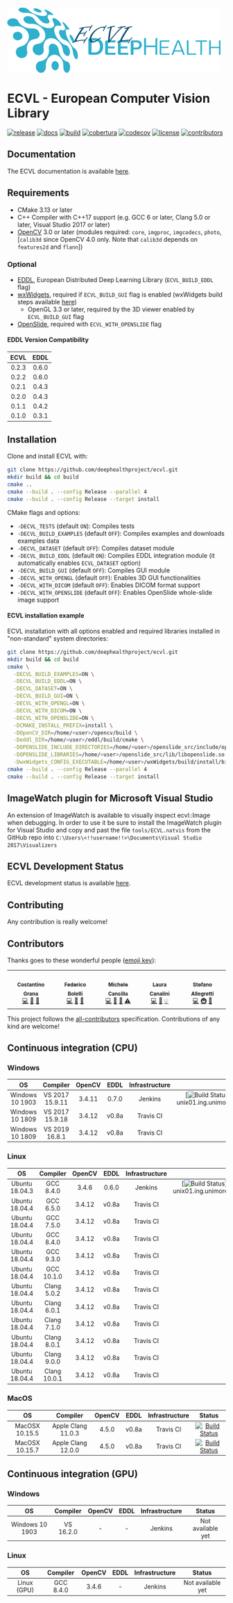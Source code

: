 
![ECVL](doc/logo/DEEPHEALTH_doxygen_logo_reduced.png)
# ECVL - European Computer Vision Library 
[![release](https://img.shields.io/github/v/release/deephealthproject/ecvl)](https://github.com/deephealthproject/ecvl/releases/latest/)
[![docs](https://readthedocs.org/projects/pip/badge/?version=latest&style=flat)](https://deephealthproject.github.io/ecvl/)
[![build](https://travis-ci.com/deephealthproject/ecvl.svg?branch=master)](#CI)
[![cobertura](https://img.shields.io/jenkins/coverage/cobertura?jobUrl=https%3A%2F%2Fjenkins-master-deephealth-unix01.ing.unimore.it%2Fjob%2FDeepHealth%2Fjob%2Fecvl%2Fjob%2Fmaster%2F&label=cobertura)](https://jenkins-master-deephealth-unix01.ing.unimore.it/job/DeepHealth/job/ecvl/job/master/cobertura/)
[![codecov](https://codecov.io/gh/deephealthproject/ecvl/branch/master/graph/badge.svg)](https://codecov.io/gh/deephealthproject/ecvl)
[![license](https://img.shields.io/github/license/deephealthproject/ecvl)](https://github.com/deephealthproject/ecvl/blob/master/LICENSE)<!-- ALL-CONTRIBUTORS-BADGE:START - Do not remove or modify this section -->
[![contributors](https://img.shields.io/badge/all_contributors-5-orange.svg?style=flat)](#contributors)
<!-- ALL-CONTRIBUTORS-BADGE:END -->

## Documentation

The ECVL documentation is available [here](https://deephealthproject.github.io/ecvl/).

## Requirements
- CMake 3.13 or later
- C++ Compiler with C++17 support (e.g. GCC 6 or later, Clang 5.0 or later, Visual Studio 2017 or later)
- [OpenCV](https://opencv.org) 3.0 or later (modules required: `core`, `imgproc`, `imgcodecs`, `photo`, [`calib3d` since OpenCV 4.0 only. Note that `calib3d` depends on `features2d` and `flann`])

### Optional
- [EDDL](https://github.com/deephealthproject/eddl), European Distributed Deep Learning Library (`ECVL_BUILD_EDDL` flag)
- [wxWidgets](https://www.wxwidgets.org/), required if `ECVL_BUILD_GUI` flag is enabled (wxWidgets build steps available [here](https://github.com/deephealthproject/ecvl-applications/blob/master/README.md))
  - OpenGL 3.3 or later, required by the 3D viewer enabled by `ECVL_BUILD_GUI` flag
- [OpenSlide](https://github.com/openslide/openslide), required with `ECVL_WITH_OPENSLIDE` flag

#### EDDL Version Compatibility
| ECVL  | EDDL  | 
|:-----:|:-----:|
| 0.2.3 | 0.6.0 |
| 0.2.2 | 0.6.0 |
| 0.2.1 | 0.4.3 |
| 0.2.0 | 0.4.3 |
| 0.1.1 | 0.4.2 |
| 0.1.0 | 0.3.1 |

## Installation
Clone and install ECVL with:
```bash
git clone https://github.com/deephealthproject/ecvl.git
mkdir build && cd build
cmake ..
cmake --build . --config Release --parallel 4
cmake --build . --config Release --target install
```

CMake flags and options:
- `-DECVL_TESTS` (default `ON`): Compiles tests
- `-DECVL_BUILD_EXAMPLES` (default `OFF`): Compiles examples and downloads examples data 
- `-DECVL_DATASET` (default `OFF`): Compiles dataset module
- `-DECVL_BUILD_EDDL` (default `ON`): Compiles EDDL integration module (it automatically enables `ECVL_DATASET` option)
- `-DECVL_BUILD_GUI` (default `OFF`): Compiles GUI module
- `-DECVL_WITH_OPENGL` (default `OFF`): Enables 3D GUI functionalities
- `-DECVL_WITH_DICOM` (default `OFF`): Enables DICOM format support
- `-DECVL_WITH_OPENSLIDE` (default `OFF`): Enables OpenSlide whole-slide image support

#### ECVL installation example
ECVL installation with all options enabled and required libraries installed in "non-standard" system directories:
```bash
git clone https://github.com/deephealthproject/ecvl.git
mkdir build && cd build
cmake \
  -DECVL_BUILD_EXAMPLES=ON \
  -DECVL_BUILD_EDDL=ON \
  -DECVL_DATASET=ON \
  -DECVL_BUILD_GUI=ON \
  -DECVL_WITH_OPENGL=ON \
  -DECVL_WITH_DICOM=ON \
  -DECVL_WITH_OPENSLIDE=ON \
  -DCMAKE_INSTALL_PREFIX=install \
  -DOpenCV_DIR=/home/<user>/opencv/build \
  -Deddl_DIR=/home/<user>/eddl/build/cmake \
  -DOPENSLIDE_INCLUDE_DIRECTORIES=/home/<user>/openslide_src/include/openslide \
  -DOPENSLIDE_LIBRARIES=/home/<user>/openslide_src/lib/libopenslide.so \
  -DwxWidgets_CONFIG_EXECUTABLE=/home/<user>/wxWidgets/build/install/bin/wx-config ..
cmake --build . --config Release --parallel 4
cmake --build . --config Release --target install
```

## ImageWatch plugin for Microsoft Visual Studio

An extension of ImageWatch is available to visually inspect ecvl::Image when debugging. In order to use it be sure to install the ImageWatch plugin for Visual Studio and copy and past the file ```tools/ECVL.natvis``` from the GitHub repo into ```C:\Users\<!!username!!>\Documents\Visual Studio 2017\Visualizers```

## ECVL Development Status

ECVL development status is available [here](PROGRESS.md).

## Contributing

Any contribution is really welcome!

## Contributors

Thanks goes to these wonderful people ([emoji key](https://allcontributors.org/docs/en/emoji-key)):

<!-- ALL-CONTRIBUTORS-LIST:START - Do not remove or modify this section -->
<!-- prettier-ignore-start -->
<!-- markdownlint-disable -->
<table>
  <tr>
    <td align="center"><a href="https://github.com/CostantinoGrana"><img src="https://avatars2.githubusercontent.com/u/18437151?v=1" width="100px;" alt=""/><br /><sub><b>Costantino Grana</b></sub></a><br /><a href="https://github.com/deephealthproject/ecvl/commits?author=CostantinoGrana" title="Code">💻</a> <a href="#ideas-CostantinoGrana" title="Ideas, Planning, & Feedback">🤔</a> <a href="#tool-CostantinoGrana" title="Tools">🔧</a></td>
    <td align="center"><a href="https://github.com/prittt"><img src="https://avatars.githubusercontent.com/u/6863130?v=1" width="100px;" alt=""/><br /><sub><b>Federico Bolelli</b></sub></a><br /><a href="https://github.com/deephealthproject/ecvl/commits?author=prittt" title="Code">💻</a> <a href="https://github.com/deephealthproject/ecvl/commits?author=prittt" title="Documentation">📖</a> <a href="#tool-prittt" title="Tools">🔧</a></td>
    <td align="center"><a href="https://github.com/MicheleCancilla"><img src="https://avatars2.githubusercontent.com/u/22983812?v=1" width="100px;" alt=""/><br /><sub><b>Michele Cancilla</b></sub></a><br /><a href="https://github.com/deephealthproject/ecvl/commits?author=MicheleCancilla" title="Code">💻</a> <a href="https://github.com/deephealthproject/ecvl/pulls?q=is%3Apr+reviewed-by%3AMicheleCancilla" title="Reviewed Pull Requests">👀</a> <a href="#tool-MicheleCancilla" title="Tools">🔧</a> <a href="https://github.com/deephealthproject/ecvl/commits?author=MicheleCancilla" title="Tests">⚠️</a></td>
    <td align="center"><a href="https://github.com/lauracanalini"><img src="https://avatars.githubusercontent.com/u/44258837?v=1" width="100px;" alt=""/><br /><sub><b>Laura Canalini</b></sub></a><br /><a href="https://github.com/deephealthproject/ecvl/commits?author=lauracanalini" title="Code">💻</a> <a href="https://github.com/deephealthproject/ecvl/pulls?q=is%3Apr+reviewed-by%3Alauracanalini" title="Reviewed Pull Requests">👀</a> <a href="#example-lauracanalini" title="Examples">💡</a></td>
    <td align="center"><a href="https://github.com/stal12"><img src="https://avatars2.githubusercontent.com/u/34423515?v=1" width="100px;" alt=""/><br /><sub><b>Stefano Allegretti</b></sub></a><br /><a href="https://github.com/deephealthproject/ecvl/commits?author=stal12" title="Code">💻</a> <a href="#infra-stal12" title="Infrastructure (Hosting, Build-Tools, etc)">🚇</a> <a href="#tool-stal12" title="Tools">🔧</a></td>
  </tr>
</table>

<!-- markdownlint-enable -->
<!-- prettier-ignore-end -->
<!-- ALL-CONTRIBUTORS-LIST:END -->

This project follows the [all-contributors](https://allcontributors.org) specification.
Contributions of any kind are welcome!

## <a name="CI">Continuous integration (CPU)</a>

### Windows

|   OS    |  Compiler  | OpenCV | EDDL | Infrastructure | Status | 
|:-------:|:----------:|:------:|:------:|:------:|:------:|
| Windows 10 1903 | VS 2017 15.9.11 | 3.4.11 | 0.7.0 | Jenkins |[![Build Status](https://jenkins-master-deephealth-unix01.ing.unimore.it/badge/job/DeepHealth/job/ecvl/job/master/windows_end?)](https://jenkins-master-deephealth-unix01.ing.unimore.it/job/DeepHealth/job/ecvl/job/master/)        |
| Windows 10 1809 | VS 2017 15.9.18 | 3.4.12 | v0.8a | Travis CI |[![Build Status](https://travis-matrix-badges.herokuapp.com/repos/deephealthproject/ecvl/branches/master/14?use_travis_com=true)](https://travis-ci.com/github/deephealthproject/ecvl)        |
| Windows 10 1809 | VS 2019 16.8.1 | 3.4.12 | v0.8a | Travis CI |[![Build Status](https://travis-matrix-badges.herokuapp.com/repos/deephealthproject/ecvl/branches/master/15?use_travis_com=true)](https://travis-ci.com/github/deephealthproject/ecvl)        |


### Linux

|   OS    |  Compiler  | OpenCV | EDDL |Infrastructure | Status | 
|:-------:|:----------:|:------:|:------:|:------:|:------:|
| Ubuntu 18.04.3  | GCC 8.4.0  | 3.4.6  | 0.6.0 | Jenkins |[![Build Status](https://jenkins-master-deephealth-unix01.ing.unimore.it/badge/job/DeepHealth/job/ecvl/job/master/linux_end?)](https://jenkins-master-deephealth-unix01.ing.unimore.it/job/DeepHealth/job/ecvl/job/master/)        |
| Ubuntu 18.04.4  | GCC 6.5.0  | 3.4.12  | v0.8a | Travis CI |[![Build Status](https://travis-matrix-badges.herokuapp.com/repos/deephealthproject/ecvl/branches/master/1?use_travis_com=true)](https://travis-ci.com/github/deephealthproject/ecvl)        |
| Ubuntu 18.04.4  | GCC 7.5.0  | 3.4.12  | v0.8a | Travis CI |[![Build Status](https://travis-matrix-badges.herokuapp.com/repos/deephealthproject/ecvl/branches/master/2?use_travis_com=true)](https://travis-ci.com/github/deephealthproject/ecvl)        |
| Ubuntu 18.04.4  | GCC 8.4.0  | 3.4.12  | v0.8a | Travis CI |[![Build Status](https://travis-matrix-badges.herokuapp.com/repos/deephealthproject/ecvl/branches/master/3?use_travis_com=true)](https://travis-ci.com/github/deephealthproject/ecvl)        |
| Ubuntu 18.04.4  | GCC 9.3.0  | 3.4.12  | v0.8a | Travis CI |[![Build Status](https://travis-matrix-badges.herokuapp.com/repos/deephealthproject/ecvl/branches/master/4?use_travis_com=true)](https://travis-ci.com/github/deephealthproject/ecvl)        |
| Ubuntu 18.04.4  | GCC 10.1.0  | 3.4.12  | v0.8a | Travis CI |[![Build Status](https://travis-matrix-badges.herokuapp.com/repos/deephealthproject/ecvl/branches/master/5?use_travis_com=true)](https://travis-ci.com/github/deephealthproject/ecvl)        |
| Ubuntu 18.04.4  | Clang 5.0.2  | 3.4.12  | v0.8a | Travis CI |[![Build Status](https://travis-matrix-badges.herokuapp.com/repos/deephealthproject/ecvl/branches/master/6?use_travis_com=true)](https://travis-ci.com/github/deephealthproject/ecvl)        |
| Ubuntu 18.04.4  | Clang 6.0.1  | 3.4.12  | v0.8a | Travis CI |[![Build Status](https://travis-matrix-badges.herokuapp.com/repos/deephealthproject/ecvl/branches/master/7?use_travis_com=true)](https://travis-ci.com/github/deephealthproject/ecvl)        |
| Ubuntu 18.04.4  | Clang 7.1.0  | 3.4.12  | v0.8a | Travis CI |[![Build Status](https://travis-matrix-badges.herokuapp.com/repos/deephealthproject/ecvl/branches/master/8?use_travis_com=true)](https://travis-ci.com/github/deephealthproject/ecvl)        |
| Ubuntu 18.04.4  | Clang 8.0.1  | 3.4.12  | v0.8a | Travis CI |[![Build Status](https://travis-matrix-badges.herokuapp.com/repos/deephealthproject/ecvl/branches/master/9?use_travis_com=true)](https://travis-ci.com/github/deephealthproject/ecvl)        |
| Ubuntu 18.04.4  | Clang 9.0.0  | 3.4.12  | v0.8a | Travis CI |[![Build Status](https://travis-matrix-badges.herokuapp.com/repos/deephealthproject/ecvl/branches/master/10?use_travis_com=true)](https://travis-ci.com/github/deephealthproject/ecvl)        |
| Ubuntu 18.04.4  | Clang 10.0.1  | 3.4.12  | v0.8a | Travis CI |[![Build Status](https://travis-matrix-badges.herokuapp.com/repos/deephealthproject/ecvl/branches/master/11?use_travis_com=true)](https://travis-ci.com/github/deephealthproject/ecvl)       |

### MacOS

|   OS    |  Compiler  | OpenCV | EDDL |Infrastructure | Status | 
|:-------:|:----------:|:------:|:------:|:------:|:------:|
| MacOSX 10.15.5 | Apple Clang 11.0.3 | 4.5.0 | v0.8a | Travis CI |[![Build Status](https://travis-matrix-badges.herokuapp.com/repos/deephealthproject/ecvl/branches/master/12?use_travis_com=true)](https://travis-ci.com/github/deephealthproject/ecvl)       |
| MacOSX 10.15.7 | Apple Clang 12.0.0 | 4.5.0  | v0.8a | Travis CI |[![Build Status](https://travis-matrix-badges.herokuapp.com/repos/deephealthproject/ecvl/branches/master/13?use_travis_com=true)](https://travis-ci.com/github/deephealthproject/ecvl)       |


## <a name="CI">Continuous integration (GPU)</a> 

### Windows

|   OS    |  Compiler  | OpenCV | EDDL |Infrastructure | Status | 
|:-------:|:----------:|:------:|:------:|:------:|:------:|
| Windows 10 1903 | VS 16.2.0 | - | - | Jenkins |  Not available yet        |

### Linux

|   OS    |  Compiler  | OpenCV | EDDL | Infrastructure | Status | 
|:-------:|:----------:|:------:|:------:|:------:|:------:|
| Linux (GPU)   | GCC 8.4.0  | 3.4.6  | - | Jenkins | Not available yet        |

